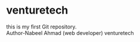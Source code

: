 # venturetech
this is my first Git repository.
<br>
Author-Nabeel Ahmad (web developer) venturetech
